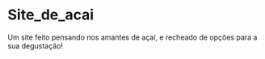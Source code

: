 # Site_de_acai
Um site feito pensando nos amantes de açaí, e recheado de opções para a sua degustação!
